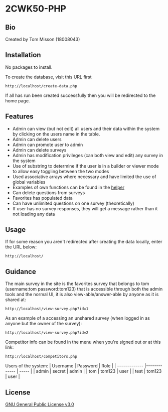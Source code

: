 # 2CWK50-PHP

## Bio

Created by Tom Misson (18008043)

## Installation

No packages to install.  

To create the database, visit this URL first
```
http://localhost/create-data.php
```

If all has run been created successfully then you will be redirected to the home page.


## Features

- Admin can view (but not edit) all users and their data within the system by clicking on the users name in the table.  
- Admin can delete users  
- Admin can promote user to admin  
- Admin can delete surveys 
- Admin has modification privileges (can both view and edit) any survey in the system  
- Use of substring to determine if the user is in a builder or viewer mode to allow easy toggling between the two modes
- Used associative arrays where necessary and have limited the use of global variables
- Examples of own functions can be found in the [helper](helper.php)
- Can delete questions from surveys
- Favorites has populated data
- Can have unlimited questions on one survey (theoretically)
- If user has no survey responses, they will get a message rather than it not loading any data


## Usage

If for some reason you aren't redirected after creating the data locally, enter the URL below: 
```
http://localhost/
```

## Guidance

The main survey in the site is the favorites survey that belongs to tom (username:tom password:tom123) that is accessible through both the admin tools and the normal UI, it is also view-able/answer-able by anyone as it is shared at:
```
http://localhost/view-survey.php?id=1
```  

As an example of a accessing an unshared survey (when logged in as anyone but the owner of the survey):
```
http://localhost/view-survey.php?id=2
```  

Competitor info can be found in the menu when you're signed out or at this link:
```
http://localhost/competitors.php
```  

Users of the system:
| Username      | Password      | Role  |
| ------------- |-------------  | ----- |
| admin         | secret        | admin |
| tom           | tom123        |  user |
| test          | tom123        |  user |


## License
[GNU General Public License v3.0](https://choosealicense.com/licenses/gpl-3.0/)
